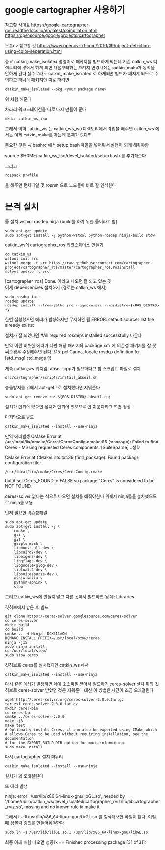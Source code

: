 # google cartographer 사용하기 
참고할 사이트
https://google-cartographer-ros.readthedocs.io/en/latest/compilation.html
https://opensource.google/projects/cartographer

오픈cv 참고할 것 
https://www.opencv-srf.com/2010/09/object-detection-using-color-seperation.html

중요 catkin_make_isolated 명령어로 패키지를 빌드하게 되는데 
기존 catkin_ws 디렉토리에 넣어서 하게 되면 
다음부터하는 패키지 변경시에는 catkin_make가 동작을 안하게 된다
실수로라도 catkin_make_isolated 로 하게되면 빌드가 깨지게 되므로 주의하고 
하나의 패키지만 따로 하려면 
```
catkin_make_isolated --pkg <your package name> 
```
위 처럼 해준다

차라리 워크스테이션을 따로 다시 만들어 준다


```
mkdir catkin_ws_iso
```
그래서 이하 catkin_ws 는 catkin_ws_iso 디렉토리에서 작업을 해주면 
catkin_ws 에서는 이제 catkin_make를 하는데 문제가 없다!!! 

중요한 것은 ~/.bashrc 에서 setup.bash 파일을 넣어줘서 실행이 되게 해줘야함

source $HOME/catkin_ws_iso/devel_isolated/setup.bash
를 추가해준다

그리고 
```
rospack profile
```
을 해주면 런치파일 및 rosrun 으로 노드들이 바로 잘 인식된다


# 본격 설치

툴 설치 wstool rosdep ninja (build를 하기 위한 툴이라고 함)
```
sudo apt-get update
sudo apt-get install -y python-wstool python-rosdep ninja-build stow
```

catkin_ws에 cartographer_ros 워크스페이스 만들기
```
cd catkin_ws
wstool init src
wstool merge -t src https://raw.githubusercontent.com/cartographer-project/cartographer_ros/master/cartographer_ros.rosinstall
wstool update -t src
```

[cartographer_ros] Done. 이라고 나오면 잘 되고 있는 것  
이제 dependencies 설치하기 (경로는 catkin_ws 에서)
```
sudo rosdep init
rosdep update
rosdep install --from-paths src --ignore-src --rosdistro=${ROS_DISTRO} -y
```
한번 실행했으면 에러가 발생하지만 무시하면 됨
ERROR: default sources list file already exists:

설치가 잘 되었다면 #All required rosdeps installed successfully 
나온다

만약 이런 비슷한 에러가 나면 해당 패키지의 package.xml 에 의존성 패키지를 잘 못 써준경우
수정해주면 된다
l515-pcl Cannot locate rosdep definition for [std_msg]
std_msgs 임

계속 catkin_ws 위치임. abseil-cpp가 필요하다고 함 스크립트 파일로 설치
```
src/cartographer/scripts/install_abseil.sh
```
충돌방지를 위해서 apt-get으로 설치했다면 지워준다
```
sudo apt-get remove ros-${ROS_DISTRO}-abseil-cpp
```
설치가 안되어 있으면 설치가 안되어 있으므로 안 지운다라고 뜨면 정상

마지막으로 빌드 
```
catkin_make_isolated --install --use-ninja

```


만약 
에러발생
CMake Error at /usr/local/lib/cmake/Ceres/CeresConfig.cmake:85 (message):
  Failed to find Ceres - Missing requested Ceres components: [SuiteSparse]
  ..생략

CMake Error at CMakeLists.txt:39 (find_package):
  Found package configuration file:

    /usr/local/lib/cmake/Ceres/CeresConfig.cmake

  but it set Ceres_FOUND to FALSE so package "Ceres" is considered to be NOT
  FOUND.


ceres-solver 없다는 식으로 나오면 설치를 해줘야한다
위에서 ninja툴을 설치했으므로 ninja를 이용

먼저 필요한 의존성해결
```
sudo apt-get update
sudo apt-get install -y \
    cmake \
    g++ \
    git \
    google-mock \
    libboost-all-dev \
    libcairo2-dev \
    libeigen3-dev \
    libgflags-dev \
    libgoogle-glog-dev \
    liblua5.2-dev \
    libsuitesparse-dev \
    ninja-build \
    python-sphinx \
    stow
```
그리고 catkin_ws에 만들지 말고 다른 곳에서 빌드하면 됨 예: Libraries

깃허브에서 받은 후 빌드
```
git clone https://ceres-solver.googlesource.com/ceres-solver
cd ceres-solver
mkdir build
cd build
cmake .. -G Ninja -DCXX11=ON  -DCMAKE_INSTALL_PREFIX=/usr/local/stow/ceres
ninja -j15
sudo ninja install
cd /usr/local/stow/ 
sudo stow ceres
```

깃허브로 ceres를 설치했다면 catkin_ws 에서
```
catkin_make_isolated --install --use-ninja
```

다시 같은 에러가 발생하면 아예 소스파일 받아서 빌드하기 ceres-solver 설치
위의 깃허브로 ceres-solver 받았던 것은 지워준다
대신 이 방법은 시간이 조금 오래걸린다

```
wget http://ceres-solver.org/ceres-solver-2.0.0.tar.gz
tar zxf ceres-solver-2.0.0.tar.gz
mkdir ceres-bin
cd ceres-bin
cmake ../ceres-solver-2.0.0
make -j3
make test
# Optionally install Ceres, it can also be exported using CMake which
# allows Ceres to be used without requiring installation, see the documentation
# for the EXPORT_BUILD_DIR option for more information.
sudo make install
```


다시 cartographer 설치 마무리
```
catkin_make_isolated --install --use-ninja
```
설치가 꽤 오래걸린다



또 에러 발생

ninja: error: '/usr/lib/x86_64-linux-gnu/libGL.so', needed by '/home/ubun/catkin_ws/devel_isolated/cartographer_rviz/lib/libcartographer_rviz.so', missing and no known rule to make it


그래서 ls -li /usr/lib/x86_64-linux-gnu/libGL.so
를 검색해보면 파일이 없다. 이럴때 싱볼릭 링크를 만들어줘야한다
```
sudo ln -s /usr/lib/libGL.so.1 /usr/lib/x86_64-linux-gnu/libGL.so

```

최종 아래 처럼 나오면 성공! 
<== Finished processing package [31 of 31]:

